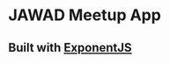 # JAWAD Meetup App

## Built with [ExponentJS](exponentjs.com)

[app]: http://i.imgur.com/xBGyagy.png